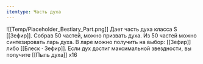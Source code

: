 ```yaml
---
itemtype: Часть духа
---
```

![[Temp/Placeholder_Bestiary_Part.png]]
Дает часть духа класса S [[Зефир]]. Собрав 50 частей, можно призвать духа. Из 50 частей можно синтезировать ларь духа. В ларе можно получить на выбор: [[Зефир]] либо [[Блеск · Зефир]]. Если дух достиг максимальной звездности, вы получите [[Пыль духа]] х16
